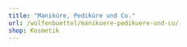 ```yaml
---
title: "Maniküre, Pediküre und Co."
url: /wolfenbuettel/manikuere-pedikuere-und-co/
shop: Kosmetik
---
```

